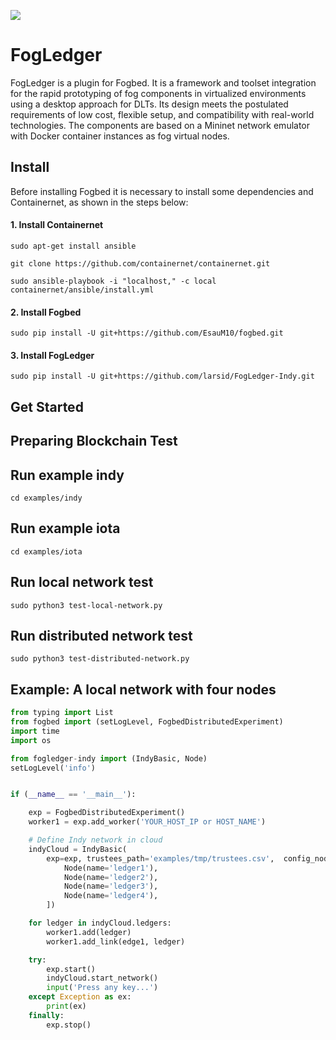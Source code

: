 ![](https://img.shields.io/badge/python-3.8+-blue.svg)

# FogLedger

FogLedger is a plugin for Fogbed. It is a framework and toolset integration for the rapid prototyping of fog components in virtualized environments using a desktop approach for DLTs. Its design meets the postulated requirements of low cost, flexible setup, and compatibility with real-world technologies. The components are based on a Mininet network emulator with Docker container instances as fog virtual nodes.

## Install

Before installing Fogbed it is necessary to install some dependencies and Containernet, as shown in the steps below:

#### 1. Install Containernet

```
sudo apt-get install ansible
```

```
git clone https://github.com/containernet/containernet.git
```

```
sudo ansible-playbook -i "localhost," -c local containernet/ansible/install.yml
```

#### 2. Install Fogbed

```
sudo pip install -U git+https://github.com/EsauM10/fogbed.git
```

#### 3. Install FogLedger

```
sudo pip install -U git+https://github.com/larsid/FogLedger-Indy.git
```

## Get Started

## Preparing Blockchain Test

## Run example indy

```
cd examples/indy
```

## Run example iota

```
cd examples/iota
```

## Run local network test

```
sudo python3 test-local-network.py
```

## Run distributed network test 

```
sudo python3 test-distributed-network.py
```

## Example: A local network with four nodes

```python
from typing import List
from fogbed import (setLogLevel, FogbedDistributedExperiment)
import time
import os

from fogledger-indy import (IndyBasic, Node)
setLogLevel('info')


if (__name__ == '__main__'):

    exp = FogbedDistributedExperiment()
    worker1 = exp.add_worker('YOUR_HOST_IP or HOST_NAME')

    # Define Indy network in cloud
    indyCloud = IndyBasic(
        exp=exp, trustees_path='examples/tmp/trustees.csv',  config_nodes=[
            Node(name='ledger1'),
            Node(name='ledger2'),
            Node(name='ledger3'),
            Node(name='ledger4'),
        ])

    for ledger in indyCloud.ledgers:
        worker1.add(ledger)
        worker1.add_link(edge1, ledger)

    try:
        exp.start()
        indyCloud.start_network()
        input('Press any key...')
    except Exception as ex:
        print(ex)
    finally:
        exp.stop()


```